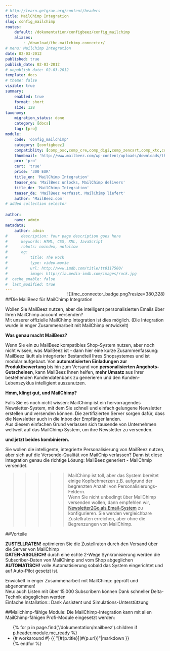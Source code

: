 ```yaml
---
# http://learn.getgrav.org/content/headers
title: MailChimp Integration
slug: config_mailchimp
routes:
    default: /dokumentation/configbeez/config_mailchimp
    aliases:
        - /download/the-mailchimp-connector/    
# menu: MailChimp Integration
date: 02-03-2012
published: true
publish_date: 02-03-2012
# unpublish_date: 02-03-2012
template: docs
# theme: false
visible: true
summary:
    enabled: true
    format: short
    size: 128
taxonomy:
    migration_status: done
    category: [docs]
    tag: [pro]
module:
    code: 'config_mailchimp'
    category: [configbeez]
    compatiblity: [comp_osc,comp_cre,comp_digi,comp_zencart,comp_xtc,comp_gambio]
    thumbnail: 'http://www.mailbeez.com/wp-content/uploads/downloads/thumbnails/2012/11/icon_64.png'
    pro: 'pro'
    cert: 'true'
    price: '300 EUR'
    title_en: 'MailChimp Integration'
    teaser_en: 'MailBeez unlocks, MailChimp delivers'
    title_de: 'MailChimp Integration'
    teaser_de: 'MailBeez verfasst, MailChimp liefert'
    author: 'MailBeez.com'
# added collection selector

author:
    name: admin
metadata:
    author: admin
#      description: Your page description goes here
#      keywords: HTML, CSS, XML, JavaScript
#      robots: noindex, nofollow
#      og:
#          title: The Rock
#          type: video.movie
#          url: http://www.imdb.com/title/tt0117500/
#          image: http://ia.media-imdb.com/images/rock.jpg
#  cache_enable: false
#  last_modified: true
---
```



##Die MailBeez für MailChimp Integration
<div style="float:right;margin-top: -48px !important" markdown="1">
![](mc_connector_badge.png?resize=380,328)
</div>

Wollen Sie MailBeez nutzen, aber die intelligent personalisierten Emails über Ihren MailChimp account versenden?  
 Mit unserer offizielle MailChimp Integration ist dies möglich. (Die Integration wurde in enger Zusammenarbeit mit MailChimp entwickelt)


**Was genau macht MailBeez?**

Wenn Sie ein zu MailBeez kompatibles Shop-System nutzen, aber noch nicht wissen, was MailBeez ist - dann hier eine kurze Zusammenfassung: MailBeez läuft als integrierter Bestandteil Ihres Shopsystemes und ist modular aufgebaut. Von **automatisierten Einladungen zur Produktbewertung** bis hin zum Versand von **personalisierten Angebots-Gutscheinen**, kann MailBeez Ihnen helfen, **mehr Umsatz** aus Ihrer bestehenden Kundendatenbank zu generieren und den Kunden-Lebenszyklus intelligient auszunutzen.

**Hmm, klingt gut, und MailChimp?**

Falls Sie es noch nicht wissen: MailChimp ist ein hervorragendes Newsletter-System, mit dem Sie schnell und einfach gelungene Newsletter erstellen und versenden können. Die zertifizierten Server sorgen dafür, dass die Newsletter auch in die Inbox der Empfänger landen.  
 Aus diesem einfachen Grund verlassen sich tausende von Unternehmen weltweit auf das MailChimp System, um ihre Newsletter zu versenden.


**und jetzt beides kombinieren.**

Sie wollen die intelligente, integrierte Personalisierung von MailBeez nutzen, aber sich auf die Versende-Qualität von MailChip verlassen? Dann ist diese Integration genau die richtige Lösung: MailBeez generiert - MailChmip versendet.

>>>>>MailChimp ist toll, aber das System bereitet einige Kopfschmerzen z.B. aufgrund der begrenzten Anzahl von Personalisierungs-Feldern.  
 Wenn Sie nicht unbedingt über MailChimp versenden wollen, dann empfehlen wir, [Newsletter2Go als Email-System](/dokumentation/configbeez/config_email_engine) zu konfigurieren. Sie werden vergleichbare Zustellraten erreichen, aber ohne die Begrenzungen von MailChimp.

##Vorteile

**ZUSTELLRATEN!** optimieren Sie die Zustellraten durch den Versand über die Server von MailChimp  
 **DATEN-ABGLEICH!** durch eine echte 2-Wege Synkronisierung werden die Subscriber-Daten von MailChimp und vom Shop abgeglichen  
 **AUTOMATISCH!** volle Automatisierung sobald das System eingerichtet und auf Auto-Pilot gesetzt ist.
 
Enwickelt in enger Zusammenarbeit mit MailChimp: geprüft und abgenommen!  
 Neu: auch Listen mit über 15.000 Subscribern können Dank schneller Delta-Technik abgeglichen werden   
 Einfache Installation:: Dank Assistent und Simulations-Unterstützung




##Mailchimp-fähige Module:
Die MailChimp-Integration kann mit allen MailChimp-fähigen Profi-Module eingesetzt werden:
<ul class="mc_read_list">
    {% for p in page.find('/dokumentation/mailbeez').children  if p.header.module.mc_ready %}
    <li>
    {# workaround #}
    {{ "[#{p.title}](#{p.url})"|markdown }}
    </li>
    {% endfor %}
</ul>